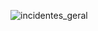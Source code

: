 ![incidentes_geral](https://github.com/user-attachments/assets/aa5f41da-3b59-46e1-bd55-1ec77b409c0f)
